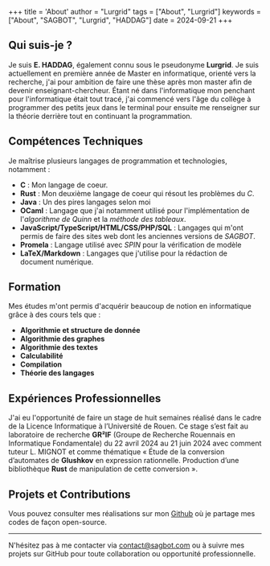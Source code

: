 +++
title = 'About'
author = "Lurgrid"
tags = ["About", "Lurgrid"]
keywords = ["About", "SAGBOT", "Lurgrid", "HADDAG"]
date = 2024-09-21
+++

## Qui suis-je ?

Je suis **E. HADDAG**, également connu sous le pseudonyme **Lurgrid**. Je suis actuellement en première année de Master en informatique, orienté vers la recherche, j'ai pour ambition de faire une thèse après mon master afin de devenir enseignant-chercheur. Étant né dans l'informatique mon penchant pour l'informatique était tout tracé, j'ai commencé vers l'âge du collège à programmer des petits jeux dans le terminal pour ensuite me renseigner sur la théorie derrière tout en continuant la programmation.

## Compétences Techniques

Je maîtrise plusieurs langages de programmation et technologies, notamment :

- **C** : Mon langage de coeur.
- **Rust** : Mon deuxième langage de coeur qui résout les problèmes du *C*.
- **Java** : Un des pires langages selon moi
- **OCaml** : Langage que j'ai notamment utilisé pour l'implémentation de l'*algorithme de Quinn* et la *méthode des tableaux*.
- **JavaScript/TypeScript/HTML/CSS/PHP/SQL** : Langages qui m'ont permis de faire des sites web dont les anciennes versions de *SAGBOT*.
- **Promela** : Langage utilisé avec *SPIN* pour la vérification de modèle
- **LaTeX/Markdown** : Langages que j'utilise pour la rédaction de document numérique.

## Formation

Mes études m'ont permis d'acquérir beaucoup de notion en informatique grâce à des cours tels que :

- **Algorithmie et structure de donnée**
- **Algorithmie des graphes**
- **Algorithmie des textes**
- **Calculabilité**
- **Compilation**
- **Théorie des langages**

## Expériences Professionnelles

J'ai eu l'opportunité de faire un stage de huit semaines réalisé dans le cadre de la Licence Informatique à l’Université de Rouen. Ce stage s’est fait au laboratoire de recherche **GR²IF** (Groupe de Recherche Rouennais en Informatique Fondamentale) du 22 avril 2024 au 21 juin 2024 avec comment tuteur L. MIGNOT et comme thématique &laquo; Étude de la conversion d’automates de **Glushkov** en expression rationnelle. Production d’une bibliothèque **Rust** de manipulation de cette conversion &raquo;.

## Projets et Contributions

Vous pouvez consulter mes réalisations sur mon [Github](https://github.com/lurgrid) où je partage mes codes de façon open-source.

---

N'hésitez pas à me contacter via [contact\@sagbot.com](mailto:contact@sagbot.com) ou à suivre mes projets sur GitHub pour toute collaboration ou opportunité professionnelle.
